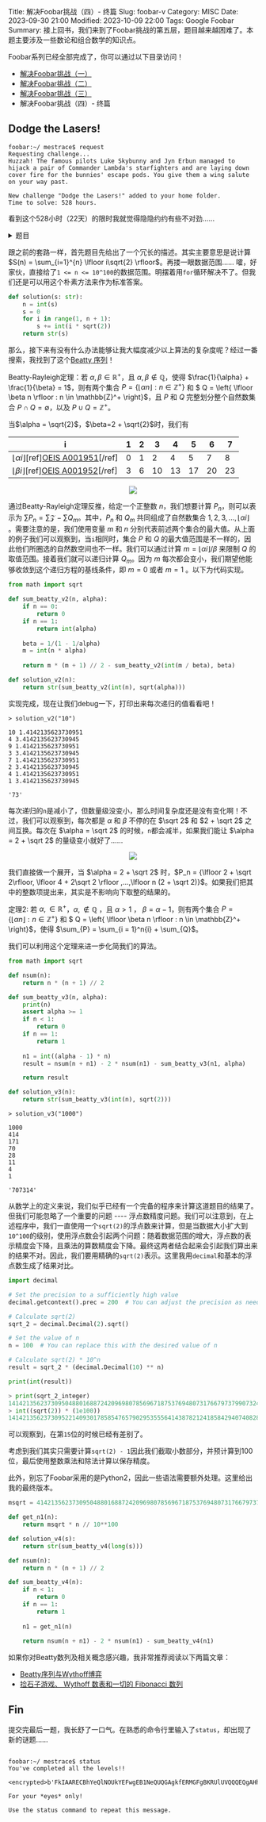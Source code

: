 Title: 解决Foobar挑战（四）- 终篇
Slug: foobar-v
Category: MISC
Date: 2023-09-30 21:00
Modified: 2023-10-09 22:00
Tags: Google Foobar
Summary: 接上回书，我们来到了Foobar挑战的第五层，题目越来越困难了。本题主要涉及一些数论和组合数学的知识点。

Foobar系列已经全部完成了，你可以通过以下目录访问！

- [解决Foobar挑战（一）]({filename}/articles/11-foobar-challenge-ii.md)
- [解决Foobar挑战（二）]({filename}/articles/12-foobar-challenge-iii.md)
- [解决Foobar挑战（三）]({filename}/articles/13-foobar-challenge-iv.md)
- 解决Foobar挑战（四）- 终篇

## Dodge the Lasers!
```
foobar:~/ mestrace$ request
Requesting challenge...
Huzzah! The famous pilots Luke Skybunny and Jyn Erbun managed to hijack a pair of Commander Lambda's starfighters and are laying down cover fire for the bunnies' escape pods. You give them a wing salute on your way past.

New challenge "Dodge the Lasers!" added to your home folder.
Time to solve: 528 hours.
```

看到这个528小时（22天）的限时我就觉得隐隐约约有些不对劲……


<details markdown="1">
  <summary>题目</summary>
Oh no! You've managed to escape Commander Lambda's collapsing space station in an escape pod with the rescued bunny workers - but Commander Lambda isnt about to let you get away that easily. Lambda sent an elite fighter pilot squadron after you -- and they've opened fire!

Fortunately, you know something important about the ships trying to shoot you down. Back when you were still Lambda's assistant, the Commander asked you to help program the aiming mechanisms for the starfighters. They undergo rigorous testing procedures, but you were still able to slip in a subtle bug. The software works as a time step simulation: if it is tracking a target that is accelerating away at 45 degrees, the software will consider the targets acceleration to be equal to the square root of 2, adding the calculated result to the targets end velocity at each timestep. However, thanks to your bug, instead of storing the result with proper precision, it will be truncated to an integer before adding the new velocity to your current position.  This means that instead of having your correct position, the targeting software will erringly report your position as sum(i=1..n, floor(i*sqrt(2))) - not far enough off to fail Commander Lambdas testing, but enough that it might just save your life.

If you can quickly calculate the target of the starfighters' laser beams to know how far off they'll be, you can trick them into shooting an asteroid,
releasing dust, and concealing the rest of your escape.  Write a function solution(str_n) which, given the string representation of an integer n, returns the
sum of (floor(1*sqrt(2)) + floor(2*sqrt(2)) + ... + floor(n*sqrt(2))) as a string. That is, for every number i in the range 1 to n, it adds up all of the
integer portions of i*sqrt(2).

For example, if str_n was "5", the solution would be calculated as
floor(1*sqrt(2)) +
floor(2*sqrt(2)) +
floor(3*sqrt(2)) +
floor(4*sqrt(2)) +
floor(5*sqrt(2))
= 1+2+4+5+7 = 19
so the function would return "19".


str_n will be a positive integer between 1 and 10^100, inclusive. Since n can be very large (up to 101 digits!), using just sqrt(2) and a loop won't work. Sometimes, it's easier to take a step back and concentrate not on what you have in front of you, but on what you don't.
</details>

跟之前的套路一样，首先题目先给出了一个冗长的描述。其实主要意思是说计算 $S(n) = \sum_{i=1}^{n} \lfloor i\sqrt{2} \rfloor$。再搂一眼数据范围…… 嚯，好家伙，直接给了`1 <= n <= 10^100`的数据范围。明摆着用`for`循环解决不了。但我们还是可以用这个朴素方法来作为标准答案。

```python
def solution(s: str):
    n = int(s)
    s = 0
    for i in range(1, n + 1):
        s += int(i * sqrt(2))
    return str(s)
```

那么，接下来有没有什么办法能够让我大幅度减少以上算法的复杂度呢？经过一番搜索，我找到了这个[Beatty 序列](https://en.wikipedia.org/wiki/Beatty_sequence)！

Beatty-Rayleigh定理：若 $\alpha, \beta \in \mathbb{R}^+$，且 $\alpha, \beta \notin \mathbb{Q}$，使得
$\frac{1}{\alpha} + \frac{1}{\beta} = 1$，则有两个集合
$P = \left\{ \lfloor \alpha n \rfloor : n \in \mathbb{Z}^+ \right\}$ 和 $ Q = \left\{ \lfloor \beta n \rfloor : n \in \mathbb{Z}^+ \right\}$，且 $P$ 和 $Q$ 完整划分整个自然数集合
$P \cap Q = \emptyset$，以及 $P \cup Q = \mathbb{Z}^+$。

当$\alpha = \sqrt{2}$，$\beta=2 + \sqrt{2}$时，我们有

| i | 1 | 2 | 3  | 4  | 5  | 6  | 7  |
|---|---|---|----|----|----|----|----|
| $\lfloor \alpha i \rfloor$[ref][OEIS A001951](https://oeis.org/A001951)[/ref]| 0 | 1 | 2  | 4  | 5  | 7  | 8  |
| $\lfloor \beta i \rfloor$[ref][OEIS A001952](https://oeis.org/A001952)[/ref] | 3 | 6 | 10 | 13 | 17 | 20 | 23 |


<p align="center">
  <img src="{static}/images/where_sold.jpg" />
</p>

通过Beatty-Rayleigh定理反推，给定一个正整数 $n$，我们想要计算 $P_n$，则可以表示为 $\sum{P_n} = \sum{\mathcal{Z}} - \sum{Q_m}$。其中，$P_n$ 和 $Q_m$ 共同组成了自然数集合 ${1,2,3,...,\lfloor \alpha i \rfloor}$ 。需要注意的是，我们使用变量 $m$ 和 $n$ 分别代表前述两个集合的最大值。从上面的例子我们可以观察到，当`i`相同时，集合 $P$ 和 $Q$ 的最大值范围是不一样的，因此他们所圈选的自然数空间也不一样。我们可以通过计算 $m = \lfloor \alpha i \rfloor / \beta$ 来限制 $Q$ 的取值范围。接着我们就可以递归计算 $Q_m$。因为 $m$ 每次都会变小，我们期望他能够收敛到这个递归方程的基线条件，即 $m = 0$ 或者 $m = 1$ 。以下为代码实现。

```python
from math import sqrt

def sum_beatty_v2(n, alpha):
    if n == 0:
        return 0
    if n == 1:
        return int(alpha)
    
    beta = 1/(1 - 1/alpha)
    m = int(n * alpha)
    
    return m * (m + 1) // 2 - sum_beatty_v2(int(m / beta), beta)

def solution_v2(n):
    return str(sum_beatty_v2(int(n), sqrt(alpha)))
```

实现完成，现在让我们debug一下，打印出来每次递归的值看看吧！
```
> solution_v2("10")

10 1.4142135623730951
4 3.4142135623730945
9 1.4142135623730951
3 3.4142135623730945
7 1.4142135623730951
2 3.4142135623730945
4 1.4142135623730951
1 3.4142135623730945

'73'
```

每次递归的`n`是减小了，但数量级没变小，那么时间复杂度还是没有变化啊！不过，我们可以观察到，每次都是 $\alpha$ 和 $\beta$ 不停的在 $\sqrt 2$ 和 $2 + \sqrt 2$ 之间互换。每次在 $\alpha = \sqrt 2$ 的时候，`n`都会减半，如果我们能让 $\alpha = 2 + \sqrt 2$ 的量级变小就好了……

<p align="center">
  <img src="{static}/images/cong-tian-er-jiang.jpg" />
</p>

我们直接做一个展开，当 $\alpha = 2 + \sqrt 2$ 时，$P_n = {\lfloor 2 + \sqrt 2\rfloor, \lfloor 4 + 2\sqrt 2 \rfloor ,...,\lfloor n (2 + \sqrt 2)}$。如果我们把其中的整数项提出来，其实是不影响向下取整的结果的。

定理2: 若 $\alpha, \in \mathbb{R}^+$，$\alpha, \notin \mathbb{Q}$ ，且 $\alpha > 1$ ， $\beta = \alpha - 1$，则有两个集合
$P = \left\{ \lfloor \alpha n \rfloor : n \in \mathbb{Z}^+ \right\}$ 和 $ Q = \left\{ \lfloor \beta n \rfloor : n \in \mathbb{Z}^+ \right\}$，使得 $\sum_{P} = \sum_{i = 1}^n{i} + \sum_{Q}$。

我们可以利用这个定理来进一步化简我们的算法。

```python
from math import sqrt

def nsum(n):
    return n * (n + 1) // 2

def sum_beatty_v3(n, alpha):
    print(n)
    assert alpha >= 1
    if n < 1:
        return 0
    if n == 1:
        return 1
    
    n1 = int((alpha - 1) * n)
    result = nsum(n + n1) - 2 * nsum(n1) - sum_beatty_v3(n1, alpha)

    return result

def solution_v3(n):
    return str(sum_beatty_v3(int(n), sqrt(2)))
```

```
> solution_v3("1000")

1000
414
171
70
28
11
4
1

'707314'
```

从数学上的定义来说，我们似乎已经有一个完备的程序来计算这道题目的结果了。但我们可能忽略了一个重要的问题 ---- 浮点数精度问题。我们可以注意到，在上述程序中，我们一直使用一个`sqrt(2)`的浮点数来计算，但是当数据大小扩大到`10^100`的级别，使用浮点数会引起两个问题：随着数据范围的增大，浮点数的表示精度会下降，且乘法的算数精度会下降。最终这两者结合起来会引起我们算出来的结果不对。因此，我们要用精确的`sqrt(2)`表示。这里我用`decimal`和基本的浮点数生成了结果对比。

```python
import decimal

# Set the precision to a sufficiently high value
decimal.getcontext().prec = 200  # You can adjust the precision as needed

# Calculate sqrt(2)
sqrt_2 = decimal.Decimal(2).sqrt()

# Set the value of n
n = 100  # You can replace this with the desired value of n

# Calculate sqrt(2) * 10^n
result = sqrt_2 * (decimal.Decimal(10) ** n)

print(int(result))
```

```python
> print(sqrt_2_integer)
14142135623730950488016887242096980785696718753769480731766797379907324784621070388503875343276415727
> int((sqrt(2)) * (1e100))
14142135623730952214093017858547657902953555641438782124185842940740828094528952769132495248707026944
```

可以观察到，在第`15`位的时候已经有差别了。

考虑到我们其实只需要计算`sqrt(2) - 1`因此我们截取小数部分，并预计算到100位，最后使用整数乘法和除法计算以保存精度。

此外，别忘了Foobar采用的是Python2，因此一些语法需要额外处理。这里给出我的最终版本。

```python
msqrt = 4142135623730950488016887242096980785696718753769480731766797379907324784621070388503875343276415727

def get_n1(n):
    return msqrt * n // 10**100

def solution_v4(s):
    return str(sum_beatty_v4(long(s)))

def nsum(n):
    return n * (n + 1) // 2

def sum_beatty_v4(n):
    if n < 1:
        return 0
    if n == 1:
        return 1
    
    n1 = get_n1(n)
    
    return nsum(n + n1) - 2 * nsum(n1) - sum_beatty_v4(n1)
```

如果你对Beatty数列及相关概念感兴趣，我非常推荐阅读以下两篇文章：

- [Beatty序列与Wythoff博弈 ](https://www.cnblogs.com/emofunc/p/14892665.html)
- [捡石子游戏、 Wythoff 数表和一切的 Fibonacci 数列](http://www.matrix67.com/blog/archives/6784)

## Fin

提交完最后一题，我长舒了一口气。在熟悉的命令行里输入了`status`，却出现了新的谜题……

```

foobar:~/ mestrace$ status
You've completed all the levels!!

<encrypted>b'FkIAARECBhYeQlNOUkYEFwgEB1NeQUQGAgkfERMGFgBKRUlUVQQQEQgAHhEWRk9FSgAVEh0TFxZK\nRUlUVQgNBh8AFx0QDQZCQUVUFREJCgAbAB4RHBVERVdFVAEcDQwGBgAXU15BRBcMBxEdBhJERVdF\nVAcTBwZCQUVUEh0OREVXRVQDGw9CQhA='</encrypted>

For your *eyes* only!

Use the status command to repeat this message.
```
